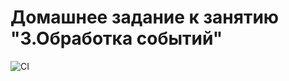 # Домашнее задание к занятию "3.Обработка событий"
![CI](https://github.com/stasyabunina/events/actions/workflows/web.yml/badge.svg)
